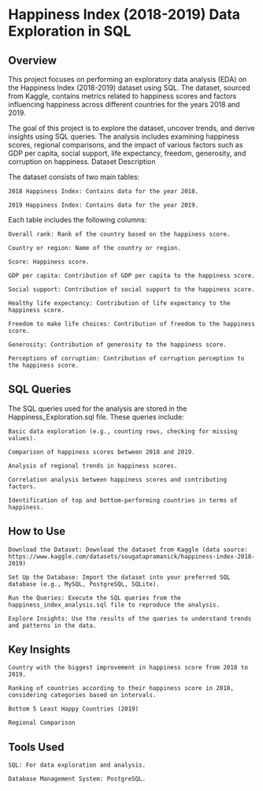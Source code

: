 # Happiness Index (2018-2019) Data Exploration in SQL
## Overview

This project focuses on performing an exploratory data analysis (EDA) on the Happiness Index (2018-2019) dataset using SQL. The dataset, sourced from Kaggle, contains metrics related to happiness scores and factors influencing happiness across different countries for the years 2018 and 2019.

The goal of this project is to explore the dataset, uncover trends, and derive insights using SQL queries. The analysis includes examining happiness scores, regional comparisons, and the impact of various factors such as GDP per capita, social support, life expectancy, freedom, generosity, and corruption on happiness.
Dataset Description

The dataset consists of two main tables:

    2018 Happiness Index: Contains data for the year 2018.

    2019 Happiness Index: Contains data for the year 2019.

Each table includes the following columns:

    Overall rank: Rank of the country based on the happiness score.

    Country or region: Name of the country or region.

    Score: Happiness score.

    GDP per capita: Contribution of GDP per capita to the happiness score.

    Social support: Contribution of social support to the happiness score.

    Healthy life expectancy: Contribution of life expectancy to the happiness score.

    Freedom to make life choices: Contribution of freedom to the happiness score.

    Generosity: Contribution of generosity to the happiness score.

    Perceptions of corruption: Contribution of corruption perception to the happiness score.

## SQL Queries

The SQL queries used for the analysis are stored in the Happiness_Exploration.sql file. These queries include:

    Basic data exploration (e.g., counting rows, checking for missing values).

    Comparison of happiness scores between 2018 and 2019.

    Analysis of regional trends in happiness scores.

    Correlation analysis between happiness scores and contributing factors.

    Identification of top and bottom-performing countries in terms of happiness.

## How to Use

    Download the Dataset: Download the dataset from Kaggle (data source: https://www.kaggle.com/datasets/sougatapramanick/happiness-index-2018-2019)

    Set Up the Database: Import the dataset into your preferred SQL database (e.g., MySQL, PostgreSQL, SQLite).

    Run the Queries: Execute the SQL queries from the happiness_index_analysis.sql file to reproduce the analysis.

    Explore Insights: Use the results of the queries to understand trends and patterns in the data.

## Key Insights

    Country with the biggest improvement in happiness score from 2018 to 2019.

    Ranking of countries according to their happiness score in 2018, considering categories based on intervals.

    Bottom 5 Least Happy Countries (2019)

    Regional Comparison

## Tools Used

    SQL: For data exploration and analysis.

    Database Management System: PostgreSQL.

